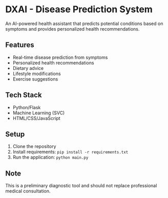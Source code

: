 # DXAI - Disease Prediction System

An AI-powered health assistant that predicts potential conditions based on symptoms and provides personalized health recommendations.

## Features
- Real-time disease prediction from symptoms
- Personalized health recommendations
- Dietary advice
- Lifestyle modifications
- Exercise suggestions

## Tech Stack
- Python/Flask
- Machine Learning (SVC)
- HTML/CSS/JavaScript

## Setup
1. Clone the repository
2. Install requirements: `pip install -r requirements.txt`
3. Run the application: `python main.py`

## Note
This is a preliminary diagnostic tool and should not replace professional medical consultation. 